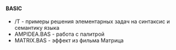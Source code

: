 #### BASIC
- /T - примеры решения элементарных задач на синтаксис и семантику языка
- AMPIDEA.BAS - работа с палитрой
- MATRIX.BAS - эффект из фильма Матрица
